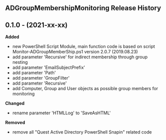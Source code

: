 ## ADGroupMembershipMonitoring Release History

## 0.1.0 - (2021-xx-xx)

**Added**

- new PowerShell Script Module, main function code is based on script Monitor-ADGroupMemberShip.ps1 version 2.0.7 (2019.08.23)
- add parameter 'Recursive' for indirect membership through group nesting
- add parameter 'EmailSubjectPrefix'
- add parameter 'Path'
- add parameter 'GroupFilter'
- add parameter 'Recursive'
- add Computer, Group and User objects as possible group members for monitoring

**Changed**

- rename parameter 'HTMLLog' to 'SaveAsHTML'

**Removed**

- remove all "Quest Active Directory PowerShell Snapin" related code
